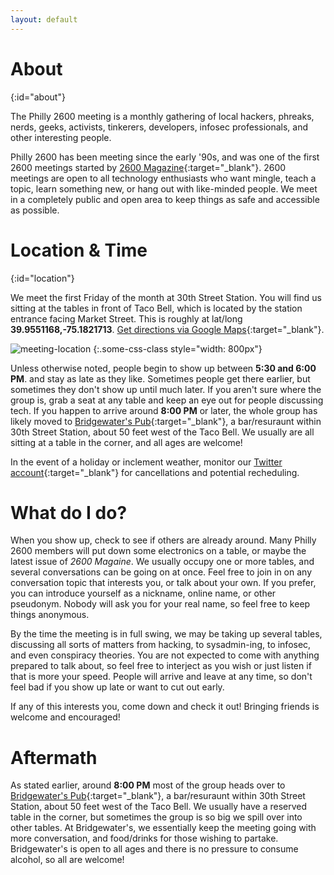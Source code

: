 ```yaml
---
layout: default
---
```


# About
{:id="about"}

The Philly 2600 meeting is a monthly gathering of local hackers, phreaks, nerds, geeks, activists, tinkerers, developers, infosec professionals, and other interesting people.

Philly 2600 has been meeting since the early '90s, and was one of the first 2600 meetings started by [2600 Magazine](http://nyc2600.net/about/about-2600/){:target="_blank"}. 2600 meetings are open to all technology enthusiasts who want mingle, teach a topic, learn something new, or hang out with like-minded people. We meet in a completely public and open area to keep things as safe and accessible as possible.

# Location & Time
{:id="location"}

We meet the first Friday of the month at 30th Street Station. You will find us sitting at the tables in front of Taco Bell, which is located by the station entrance facing Market Street. This is roughly at lat/long **39.9551168,-75.1821713**. [Get directions via Google Maps](https://www.google.com/maps/place/39%C2%B057'18.4%22N+75%C2%B010'55.8%22W/@39.9551168,-75.18436,17z/data=!3m1!4b1!4m5!3m4!1s0x0:0x0!8m2!3d39.9551168!4d-75.1821713){:target="_blank"}.

![meeting-location]({{site.baseurl}}/assets/img/index-30th-street-station.png)
{:.some-css-class style="width: 800px"}

Unless otherwise noted, people begin to show up between **5:30 and 6:00 PM**. and stay as late as they like. Sometimes people get there earlier, but sometimes they don't show up until much later. If you aren't sure where the group is, grab a seat at any table and keep an eye out for people discussing tech. If you happen to arrive around **8:00 PM** or later, the whole group has likely moved to [Bridgewater's Pub](http://www.thepubin30thstreetstation.com/){:target="_blank"}, a bar/resuraunt within 30th Street Station, about 50 feet west of the Taco Bell. We usually are all sitting at a table in the corner, and all ages are welcome!

In the event of a holiday or inclement weather, monitor our [Twitter account](https://twitter.com/philly2600){:target="_blank"} for cancellations and potential recheduling.

# What do I do?

When you show up, check to see if others are already around. Many Philly 2600 members will put down some electronics on a table, or maybe the latest issue of _2600 Magaine_. We usually occupy one or more tables, and several conversations can be going on at once. Feel free to join in on any conversation topic that interests you, or talk about your own. If you prefer, you can introduce yourself as a nickname, online name, or other pseudonym. Nobody will ask you for your real name, so feel free to keep things anonymous. 

By the time the meeting is in full swing, we may be taking up several tables, discussing all sorts of matters from hacking, to sysadmin-ing, to infosec, and even conspiracy theories. You are not expected to come with anything prepared to talk about, so feel free to interject as you wish or just listen if that is more your speed. People will arrive and leave at any time, so don't feel bad if you show up late or want to cut out early.

If any of this interests you, come down and check it out! Bringing friends is welcome and encouraged!

# Aftermath

As stated earlier, around **8:00 PM** most of the group heads over to [Bridgewater's Pub](http://www.thepubin30thstreetstation.com/){:target="_blank"}, a bar/resuraunt within 30th Street Station, about 50 feet west of the Taco Bell. We usually have a reserved table in the corner, but sometimes the group is so big we spill over into other tables. At Bridgewater's, we essentially keep the meeting going with more conversation, and food/drinks for those wishing to partake. Bridgewater's is open to all ages and there is no pressure to consume alcohol, so all are welcome!


